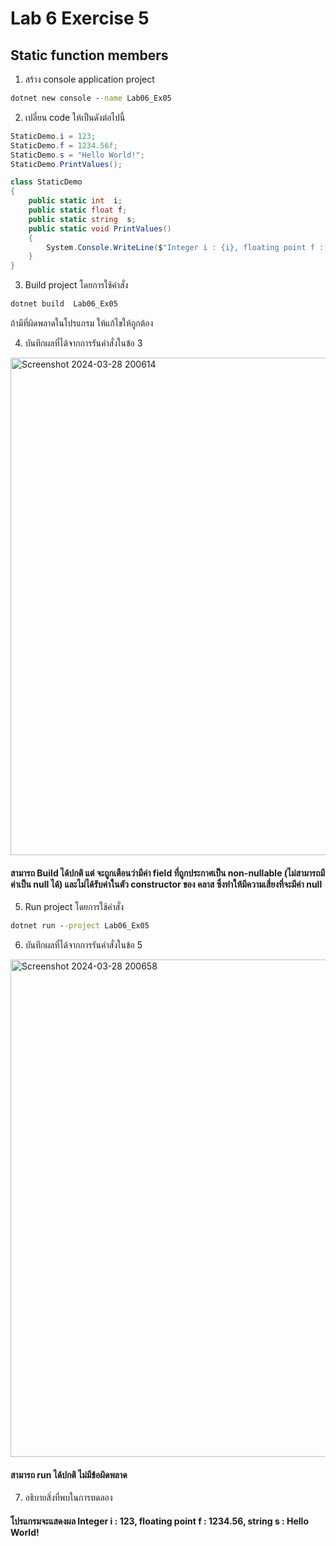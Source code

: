 # Lab 6 Exercise 5

## Static function members

1. สร้าง console application project

```cmd
dotnet new console --name Lab06_Ex05
```

2. เปลี่ยน code ให้เป็นดังต่อไปนี้

```cs
StaticDemo.i = 123;
StaticDemo.f = 1234.56f;
StaticDemo.s = "Hello World!";
StaticDemo.PrintValues();

class StaticDemo
{
    public static int  i;
    public static float f;
    public static string  s;
    public static void PrintValues()
    {
        System.Console.WriteLine($"Integer i : {i}, floating point f : {f}, string s  : {s}");
    }
}
```

3. Build project โดยการใช้คำสั่ง

```cmd
dotnet build  Lab06_Ex05
```

ถ้ามีที่ผิดพลาดในโปรแกรม ให้แก้ไขให้ถูกต้อง

4. บันทึกผลที่ได้จากการรันคำสั่งในข้อ 3 
<img width="796" alt="Screenshot 2024-03-28 200614" src="https://github.com/SuphawadiP/03376836-OOP-2566-Lab-06/assets/144196049/561c2b7e-fa9d-40f7-98a8-1d0ba5204f06">

#### สามารถ Build ได้ปกติ แต่ จะถูกเตือนว่ามีค่า field ที่ถูกประกาศเป็น non-nullable (ไม่สามารถมีค่าเป็น null ได้) และไม่ได้รับค่าในตัว constructor ของ คลาส ซึ่งทำให้มีความเสี่ยงที่จะมีค่า null
5. Run project โดยการใช้คำสั่ง

```cmd
dotnet run --project Lab06_Ex05
```

6. บันทึกผลที่ได้จากการรันคำสั่งในข้อ 5
<img width="796" alt="Screenshot 2024-03-28 200658" src="https://github.com/SuphawadiP/03376836-OOP-2566-Lab-06/assets/144196049/258c5e5a-b57f-4e2c-a4e9-10dc59b3f5c8">

#### สามารถ run ได้ปกติ ไม่มีข้อผิดพลาด
7. อธิบายสิ่งที่พบในการทดลอง
#### โปรแกรมจะแสดงผล Integer i : 123, floating point f : 1234.56, string s : Hello World!

